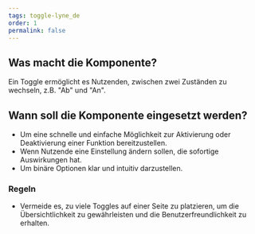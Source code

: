```yaml
---
tags: toggle-lyne_de
order: 1
permalink: false
---
```


## Was macht die Komponente?
Ein Toggle ermöglicht es Nutzenden, zwischen zwei Zuständen zu wechseln, z.B. "Ab" und "An".

## Wann soll die Komponente eingesetzt werden?
* Um eine schnelle und einfache Möglichkeit zur Aktivierung oder Deaktivierung einer Funktion bereitzustellen.
* Wenn Nutzende eine Einstellung ändern sollen, die sofortige Auswirkungen hat.
* Um binäre Optionen klar und intuitiv darzustellen.

### Regeln
* Vermeide es, zu viele Toggles auf einer Seite zu platzieren, um die Übersichtlichkeit zu gewährleisten und die Benutzerfreundlichkeit zu erhalten.
